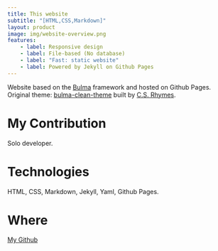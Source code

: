```yaml
---
title: This website
subtitle: "[HTML,CSS,Markdown]"
layout: product
image: img/website-overview.png
features:
    - label: Responsive design
    - label: File-based (No database)
    - label: "Fast: static website"
    - label: Powered by Jekyll on Github Pages
---
```

Website based on the [Bulma](https://bulma.io/) framework and hosted on Github Pages.  
Original theme: [bulma-clean-theme](https://github.com/chrisrhymes/bulma-clean-theme) built by [C.S. Rhymes](https://www.csrhymes.co).

# My Contribution  
Solo developer.

# Technologies
HTML, CSS, Markdown, Jekyll, Yaml, Github Pages.

# Where
[My Github](https://github.com/marcello-dev/marcello-dev.github.io)
